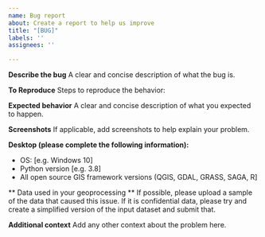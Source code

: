 ```yaml
---
name: Bug report
about: Create a report to help us improve
title: "[BUG]"
labels: ''
assignees: ''

---
```


**Describe the bug**
A clear and concise description of what the bug is.

**To Reproduce**
Steps to reproduce the behavior:

**Expected behavior**
A clear and concise description of what you expected to happen.

**Screenshots**
If applicable, add screenshots to help explain your problem.

**Desktop (please complete the following information):**
 - OS: [e.g. Windows 10]
 - Python version [e.g. 3.8]
 - All open source GIS framework versions (QGIS, GDAL, GRASS, SAGA, R]

** Data used in your geoprocessing **
If possible, please upload a sample of the data that caused this issue. If it is confidential data, please try and create a simplified version of the input dataset and submit that. 

**Additional context**
Add any other context about the problem here.
